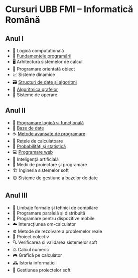# Cursuri UBB FMI – Informatică Română

## Anul I
- 🎲 Logică computațională
- 🐍 [Fundamentele programării](https://github.com/karinakentsch19/UBB-FMI-Informatica/tree/4c213dd50242fb72027eb9f8c846abeddcf5e96b/ANUL%201/FUNDAMENTELE%20PROGRAMARII)
- 🖥️ Arhitectura sistemelor de calcul
- 🔧 Programare orientată obiect
- 📈 Sisteme dinamice
- 🗃️ [Structuri de date și algoritmi](https://github.com/karinakentsch19/UBB-FMI-Informatica/tree/410eff2ab43c77151c1c65cf33ea379c82d12230/ANUL%201/STRUCTURI%20DE%20DATE%20SI%20ALGORITMI)
- 🚀 [Algoritmica grafelor](https://github.com/karinakentsch19/UBB-FMI-Informatica/tree/410eff2ab43c77151c1c65cf33ea379c82d12230/ANUL%201/ALGORITMICA%20GRAFELOR)
- 🐧 Sisteme de operare

## Anul II
- 🦉 [Programare logică și funcțională](https://github.com/karinakentsch19/UBB-FMI-Informatica/tree/25e97eb9f727c6a1be4e9d486754e594530f4094/ANUL%202/PROGRAMARE%20LOGICA%20SI%20FUNCTIONALA)
- 💾 [Baze de date](https://github.com/karinakentsch19/UBB-FMI-Informatica/tree/8fa93d7ebfeebe9b4abbda8127365b099b8421e4/ANUL%202/BAZE%20DE%20DATE)
- ☕ [Metode avansate de programare](https://github.com/karinakentsch19/UBB-FMI-Informatica/tree/24b6ac038f4ffbb5f15b0632cc08ca4ceb6f1ee2/ANUL%202/METODE%20AVANSATE%20DE%20PROGRAMARE)
- 📡 Rețele de calculatoare
- 🎲 [Probabilități și statistică](https://github.com/karinakentsch19/UBB-FMI-Informatica/tree/a56a184a190c5d0bd783f2a26d222fe055c9d84a/ANUL%202/PROBABILITATI%20SI%20STATISTICA/Laboratoare)
- 💻 [Programare web](https://github.com/karinakentsch19/UBB-FMI-Informatica/tree/14600851f4bf300f67a9c621947c4f9628b8ceeb/ANUL%202/PROGRAMARE%20WEB)
- 🤖 Inteligență artificială
- 🧰 Medii de proiectare și programare
- 🏗️ Ingineria sistemelor soft
- 🟡 Sisteme de gestiune a bazelor de date

## Anul III
- 🧪 Limbaje formale și tehnici de compilare
- 🔗 Programare paralelă și distribuită
- 📱 Programare pentru dispozitive mobile
- ☁️ Interacțiunea om-calculator
- ⚙️ Metode de rezolvare a problemelor reale
- 🤝 Proiect colectiv
- 🔍 Verificarea și validarea sistemelor soft
- ⚖️ Calcul numeric
- 🎮 Grafică pe calculator
- 🕰️ Istoria informaticii
- 🧠 Gestiunea proiectelor soft
